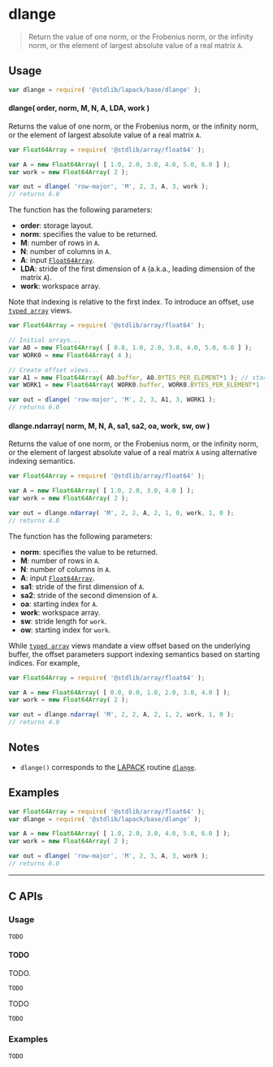 <!--

@license Apache-2.0

Copyright (c) 2024 The Stdlib Authors.

Licensed under the Apache License, Version 2.0 (the "License");
you may not use this file except in compliance with the License.
You may obtain a copy of the License at

   http://www.apache.org/licenses/LICENSE-2.0

Unless required by applicable law or agreed to in writing, software
distributed under the License is distributed on an "AS IS" BASIS,
WITHOUT WARRANTIES OR CONDITIONS OF ANY KIND, either express or implied.
See the License for the specific language governing permissions and
limitations under the License.

-->

# dlange

> Return the value of one norm, or the Frobenius norm, or the infinity norm, or the element of largest absolute value of a real matrix `A`.

<section class = "usage">

## Usage

```javascript
var dlange = require( '@stdlib/lapack/base/dlange' );
```

#### dlange( order, norm, M, N, A, LDA, work )

Returns the value of one norm, or the Frobenius norm, or the infinity norm, or the element of largest absolute value of a real matrix `A`.

```javascript
var Float64Array = require( '@stdlib/array/float64' );

var A = new Float64Array( [ 1.0, 2.0, 3.0, 4.0, 5.0, 6.0 ] );
var work = new Float64Array( 2 );

var out = dlange( 'row-major', 'M', 2, 3, A, 3, work );
// returns 6.0
```

The function has the following parameters:

-   **order**: storage layout.
-   **norm**: specifies the value to be returned.
-   **M**: number of rows in `A`.
-   **N**: number of columns in `A`.
-   **A**: input [`Float64Array`][mdn-float64array].
-   **LDA**: stride of the first dimension of `A` (a.k.a., leading dimension of the matrix `A`).
-   **work**: workspace array.

Note that indexing is relative to the first index. To introduce an offset, use [`typed array`][mdn-typed-array] views.

<!-- eslint-disable stdlib/capitalized-comments -->

```javascript
var Float64Array = require( '@stdlib/array/float64' );

// Initial arrays...
var A0 = new Float64Array( [ 0.0, 1.0, 2.0, 3.0, 4.0, 5.0, 6.0 ] );
var WORK0 = new Float64Array( 4 );

// Create offset views...
var A1 = new Float64Array( A0.buffer, A0.BYTES_PER_ELEMENT*1 ); // start at 2nd element
var WORK1 = new Float64Array( WORK0.buffer, WORK0.BYTES_PER_ELEMENT*1 ); // start at 2nd element

var out = dlange( 'row-major', 'M', 2, 3, A1, 3, WORK1 );
// returns 6.0
```

#### dlange.ndarray( norm, M, N, A, sa1, sa2, oa, work, sw, ow )

Returns the value of one norm, or the Frobenius norm, or the infinity norm, or the element of largest absolute value of a real matrix `A` using alternative indexing semantics.

```javascript
var Float64Array = require( '@stdlib/array/float64' );

var A = new Float64Array( [ 1.0, 2.0, 3.0, 4.0 ] );
var work = new Float64Array( 2 );

var out = dlange.ndarray( 'M', 2, 2, A, 2, 1, 0, work, 1, 0 );
// returns 4.0
```

The function has the following parameters:

-   **norm**: specifies the value to be returned.
-   **M**: number of rows in `A`.
-   **N**: number of columns in `A`.
-   **A**: input [`Float64Array`][mdn-float64array].
-   **sa1**: stride of the first dimension of `A`.
-   **sa2**: stride of the second dimension of `A`.
-   **oa**: starting index for `A`.
-   **work**: workspace array.
-   **sw**: stride length for `work`.
-   **ow**: starting index for `work`.

While [`typed array`][mdn-typed-array] views mandate a view offset based on the underlying buffer, the offset parameters support indexing semantics based on starting indices. For example,

```javascript
var Float64Array = require( '@stdlib/array/float64' );

var A = new Float64Array( [ 0.0, 0.0, 1.0, 2.0, 3.0, 4.0 ] );
var work = new Float64Array( 2 );

var out = dlange.ndarray( 'M', 2, 2, A, 2, 1, 2, work, 1, 0 );
// returns 4.0
```

</section>

<!-- /.usage -->

<section class="notes">

## Notes

-   `dlange()` corresponds to the [LAPACK][lapack] routine [`dlange`][lapack-dlange].

</section>

<!-- /.notes -->

<section class="examples">

## Examples

<!-- eslint no-undef: "error" -->

```javascript
var Float64Array = require( '@stdlib/array/float64' );
var dlange = require( '@stdlib/lapack/base/dlange' );

var A = new Float64Array( [ 1.0, 2.0, 3.0, 4.0, 5.0, 6.0 ] );
var work = new Float64Array( 2 );

var out = dlange( 'row-major', 'M', 2, 3, A, 3, work );
// returns 6.0
```

</section>

<!-- /.examples -->

<!-- C interface documentation. -->

* * *

<section class="c">

## C APIs

<!-- Section to include introductory text. Make sure to keep an empty line after the intro `section` element and another before the `/section` close. -->

<section class="intro">

</section>

<!-- /.intro -->

<!-- C usage documentation. -->

<section class="usage">

### Usage

```c
TODO
```

#### TODO

TODO.

```c
TODO
```

TODO

```c
TODO
```

</section>

<!-- /.usage -->

<!-- C API usage notes. Make sure to keep an empty line after the `section` element and another before the `/section` close. -->

<section class="notes">

</section>

<!-- /.notes -->

<!-- C API usage examples. -->

<section class="examples">

### Examples

```c
TODO
```

</section>

<!-- /.examples -->

</section>

<!-- /.c -->

<!-- Section for related `stdlib` packages. Do not manually edit this section, as it is automatically populated. -->

<section class="related">

</section>

<!-- /.related -->

<!-- Section for all links. Make sure to keep an empty line after the `section` element and another before the `/section` close. -->

<section class="links">

[lapack]: https://www.netlib.org/lapack/explore-html/

[lapack-dlange]: https://www.netlib.org/lapack/explore-html/d8/d2e/group__lange_ga8581d687290b36c6e24fe76b3be7caa3.html#ga8581d687290b36c6e24fe76b3be7caa3

[mdn-float64array]: https://developer.mozilla.org/en-US/docs/Web/JavaScript/Reference/Global_Objects/Float64Array

[mdn-typed-array]: https://developer.mozilla.org/en-US/docs/Web/JavaScript/Reference/Global_Objects/TypedArray

</section>

<!-- /.links -->
